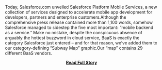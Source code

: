 <p>Today, Salesforce.com unveiled Salesforce Platform Mobile Services, a new collection of services designed to accelerate mobile app development for developers, partners and enterprise customers.Although the comprehensive press release contained more than 1,100 words, somehow Salesforce managed to sidestep the five most important: “mobile backend as a service.” Make no mistake, despite the conspicuous absence of arguably the hottest buzzword in cloud service, BaaS is exactly the category Salesforce just entered – and for that reason, we’ve added them to our category-defining “Subway Map” graphic.Our “map” contains 29 different BaaS vendors.</p>
<center><p><a href="http://kinveyposts.wordpress.com/2013/04/09/backend-as-a-service-welcomes-vendor-32-salesforce-com/" style='padding:25px; font-sze:18px; font-weight: bold;'>Read Full Story</a></p></center>
